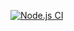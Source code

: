 [![Node.js CI](https://github.com/ThembakaziNgamlana/registration_numbers_webapp/actions/workflows/node.js.yml/badge.svg)](https://github.com/ThembakaziNgamlana/registration_numbers_webapp/actions/workflows/node.js.yml)

